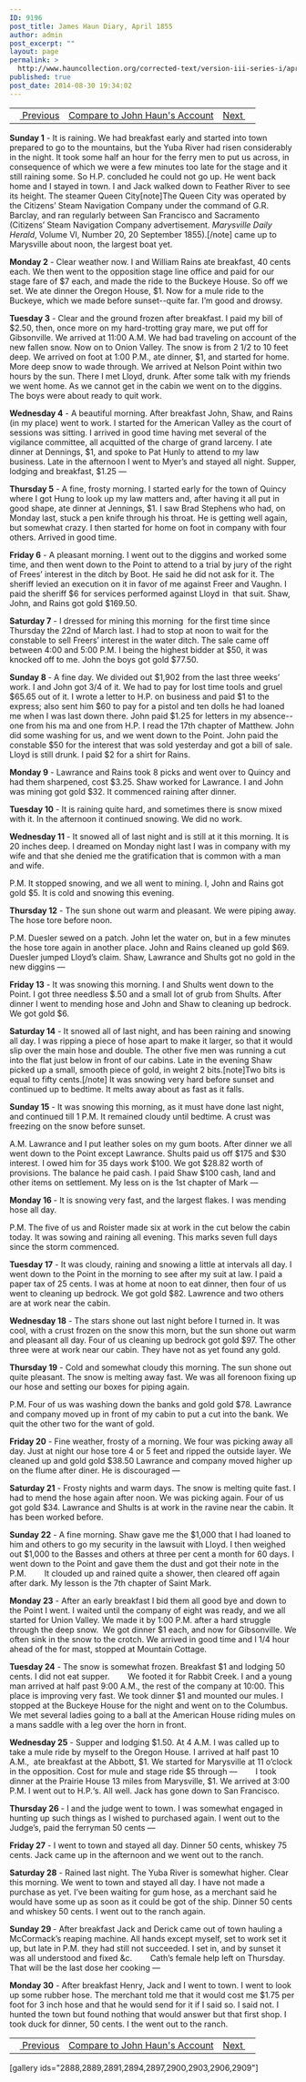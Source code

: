 ```yaml
---
ID: 9196
post_title: James Haun Diary, April 1855
author: admin
post_excerpt: ""
layout: page
permalink: >
  http://www.hauncollection.org/corrected-text/version-iii-series-i/april-1855/
published: true
post_date: 2014-08-30 19:34:02
---
```

<table style="width: 100%;" align="center">
<tbody>
<tr>
<td style="text align: right;"><a title="March 1855" href="http://www.hauncollection.org/version-3/version-iii-series-i/march-1855/"><img src="https://lh3.googleusercontent.com/-EFJpxxNiPNw/VqgtWBCZrMI/AAAAAAAAAFU/WfY4lPFWWkg/s800-Ic42/Soeb-Plain-Arrows-8-10px.png" alt="" width="10" height="10" /> Previous</a></td>
<td style="text-align: center;"><a title="John Haun April 1855" href="http://www.hauncollection.org/version-3/version-iii-series-i/april-1854-3/">Compare to John Haun's Account</a></td>
<td style="text-align: right;"><a title="May 1855" href="http://www.hauncollection.org/version-3/version-iii-series-i/may-1855/">Next <img src="https://lh3.googleusercontent.com/-67k0cYlpXHw/VqgtWKz1MXI/AAAAAAAAAFU/k9PW_Piyurk/s800-Ic42/Soeb-Plain-Arrows-5-10px.png" alt="" width="10" height="10" /></a></td>
</tr>
</tbody>
</table>
<strong>Sunday 1</strong> - It is raining. We had breakfast early and started into town prepared to go to the mountains, but the Yuba River had risen considerably in the night. It took some half an hour for the ferry men to put us across, in consequence of which we were a few minutes too late for the stage and it still raining some. So H.P. concluded he could not go up. He went back home and I stayed in town. I and Jack walked down to Feather River to see its height. The steamer Queen City[note]The Queen City was operated by the Citizens’ Steam Navigation Company under the command of G.R. Barclay, and ran regularly between San Francisco and Sacramento (Citizens’ Steam Navigation Company advertisement. <em>Marysville Daily Herald</em>, Volume VI, Number 20, 20 September 1855).[/note] came up to Marysville about noon, the largest boat yet.

<strong>Monday 2</strong> - Clear weather now. I and William Rains ate breakfast, 40 cents each. We then went to the opposition stage line office and paid for our stage fare of $7 each, and made the ride to the Buckeye House. So off we set. We ate dinner the Oregon House, $1. Now for a mule ride to the Buckeye, which we made before sunset--quite far. I’m good and drowsy.

<strong>Tuesday 3</strong> - Clear and the ground frozen after breakfast. I paid my bill of $2.50, then, once more on my hard-trotting gray mare, we put off for Gibsonville. We arrived at 11:00 A.M. We had bad traveling on account of the new fallen snow. Now on to Onion Valley. The snow is from 2 1/2 to 10 feet deep. We arrived on foot at 1:00 P.M., ate dinner, $1, and started for home. More deep snow to wade through. We arrived at Nelson Point within two hours by the sun. There I met Lloyd, drunk. After some talk with my friends we went home. As we cannot get in the cabin we went on to the diggins. The boys were about ready to quit work.

<strong>Wednesday 4</strong> - A beautiful morning. After breakfast John, Shaw, and Rains (in my place) went to work. I started for the American Valley as the court of sessions was sitting. I arrived in good time having met several of the vigilance committee, all acquitted of the charge of grand larceny. I ate dinner at Dennings, $1, and spoke to Pat Hunly to attend to my law business. Late in the afternoon I went to Myer’s and stayed all night. Supper, lodging and breakfast, $1.25 —

<strong>Thursday 5</strong> - A fine, frosty morning. I started early for the town of Quincy where I got Hung to look up my law matters and, after having it all put in good shape, ate dinner at Jennings, $1. I saw Brad Stephens who had, on Monday last, stuck a pen knife through his throat. He is getting well again, but somewhat crazy. I then started for home on foot in company with four others. Arrived in good time.

<strong>Friday 6</strong> - A pleasant morning. I went out to the diggins and worked some time, and then went down to the Point to attend to a trial by jury of the right of Frees’ interest in the ditch by Boot. He said he did not ask for it. The sheriff levied an execution on it in favor of me against Freer and Vaughn. I paid the sheriff $6 for services performed against Lloyd in  that suit. Shaw, John, and Rains got gold $169.50.

<strong>Saturday 7</strong> - I dressed for mining this morning  for the first time since Thursday the 22nd of March last. I had to stop at noon to wait for the constable to sell Freers’ interest in the water ditch. The sale came off between 4:00 and 5:00 P.M. I being the highest bidder at $50, it was knocked off to me. John the boys got gold $77.50.

<strong>Sunday 8 </strong>- A fine day. We divided out $1,902 from the last three weeks’ work. I and John got 3/4 of it. We had to pay for lost time tools and gruel $65.65 out of it. I wrote a letter to H.P. on business and paid $1 to the express; also sent him $60 to pay for a pistol and ten dolls he had loaned me when I was last down there. John paid $1.25 for letters in my absence--one from his ma and one from H.P. I read the 17th chapter of Matthew. John did some washing for us, and we went down to the Point. John paid the constable $50 for the interest that was sold yesterday and got a bill of sale. Lloyd is still drunk. I paid $2 for a shirt for Rains.

<strong>Monday 9</strong> - Lawrance and Rains took 8 picks and went over to Quincy and had them sharpened, cost $3.25. Shaw worked for Lawrance. I and John was mining got gold $32. It commenced raining after dinner.

<strong>Tuesday 10</strong> - It is raining quite hard, and sometimes there is snow mixed with it. In the afternoon it continued snowing. We did no work.

<strong>Wednesday 11</strong> - It snowed all of last night and is still at it this morning. It is 20 inches deep. I dreamed on Monday night last I was in company with my wife and that she denied me the gratification that is common with a man and wife.

P.M. It stopped snowing, and we all went to mining. I, John and Rains got gold $5. It is cold and snowing this evening.

<strong>Thursday 12</strong> - The sun shone out warm and pleasant. We were piping away. The hose tore before noon.

P.M. Duesler sewed on a patch. John let the water on, but in a few minutes the hose tore again in another place. John and Rains cleaned up gold $69. Duesler jumped Lloyd’s claim. Shaw, Lawrance and Shults got no gold in the new diggins —

<strong>Friday 13</strong> - It was snowing this morning. I and Shults went down to the Point. I got three needless $.50 and a small lot of grub from Shults. After dinner I went to mending hose and John and Shaw to cleaning up bedrock. We got gold $6.

<strong>Saturday 14</strong> - It snowed all of last night, and has been raining and snowing all day. I was ripping a piece of hose apart to make it larger, so that it would slip over the main hose and double. The other five men was running a cut into the flat just below in front of our cabins. Late in the evening Shaw picked up a small, smooth piece of gold, in weight 2 bits.[note]Two bits is equal to fifty cents.[/note] It was snowing very hard before sunset and continued up to bedtime. It melts away about as fast as it falls.

<strong>Sunday 15</strong> - It was snowing this morning, as it must have done last night, and continued till 1 P.M. It remained cloudy until bedtime. A crust was freezing on the snow before sunset.

A.M. Lawrance and I put leather soles on my gum boots. After dinner we all went down to the Point except Lawrance. Shults paid us off $175 and $30 interest. I owed him for 35 days work $100. We got $28.82 worth of provisions. The balance he paid cash. I paid Shaw $100 cash, land and other items on settlement. My less on is the 1st chapter of Mark —

<strong>Monday 16 </strong>- It is snowing very fast, and the largest flakes. I was mending hose all day.

P.M. The five of us and Roister made six at work in the cut below the cabin today. It was sowing and raining all evening. This marks seven full days since the storm commenced.

<strong>Tuesday 17</strong> - It was cloudy, raining and snowing a little at intervals all day. I went down to the Point in the morning to see after my suit at law. I paid a paper tax of 25 cents. I was at home at noon to eat dinner, then four of us went to cleaning up bedrock. We got gold $82. Lawrence and two others are at work near the cabin.

<strong>Wednesday 18</strong> - The stars shone out last night before I turned in. It was cool, with a crust frozen on the snow this morn, but the sun shone out warm and pleasant all day. Four of us cleaning up bedrock got gold $97. The other three were at work near our cabin. They have not as yet found any gold.

<strong>Thursday 19</strong> - Cold and somewhat cloudy this morning. The sun shone out quite pleasant. The snow is melting away fast. We was all forenoon fixing up our hose and setting our boxes for piping again.

P.M. Four of us was washing down the banks and gold gold $78. Lawrance and company moved up in front of my cabin to put a cut into the bank. We quit the other two for the want of gold.

<strong>Friday 20</strong> - Fine weather, frosty of a morning. We four was picking away all day. Just at night our hose tore 4 or 5 feet and ripped the outside layer. We cleaned up and gold gold $38.50 Lawrance and company moved higher up on the flume after diner. He is discouraged —

<strong>Saturday 21</strong> - Frosty nights and warm days. The snow is melting quite fast. I had to mend the hose again after noon. We was picking again. Four of us got gold $34. Lawrance and Shults is at work in the ravine near the cabin. It has been worked before.

<strong>Sunday 22</strong> - A fine morning. Shaw gave me the $1,000 that I had loaned to him and others to go my security in the lawsuit with Lloyd. I then weighed out $1,000 to the Basses and others at three per cent a month for 60 days. I went down to the Point and gave them the dust and got their note in the P.M.
<span style="margin-left: 28px;">It clouded up and rained quite a shower, then cleared off again after dark. My lesson is the 7th chapter of Saint Mark.</span>

<strong>Monday 23</strong> - After an early breakfast I bid them all good bye and down to the Point I went. I waited until the company of eight was ready, and we all started for Union Valley. We made it by 1:00 P.M. after a hard struggle through the deep snow.  We got dinner $1 each, and now for Gibsonville. We often sink in the snow to the crotch. We arrived in good time and I 1/4 hour ahead of the for mast, stopped at Mountain Cottage.

<strong>Tuesday 24</strong> - The snow is somewhat frozen. Breakfast $1 and lodging 50 cents. I did not eat supper.
<span style="margin-left: 28px;">We footed it for Rabbit Creek. I and a young man arrived at half past 9:00 A.M., the rest of the company at 10:00. This place is improving very fast. We took dinner $1 and mounted our mules. I stopped at the Buckeye House for the night and went on to the Columbus. We met several ladies going to a ball at the American House riding mules on a mans saddle with a leg over the horn in front.</span>

<strong>Wednesday 25</strong> - Supper and lodging $1.50. At 4 A.M. I was called up to take a mule ride by myself to the Oregon House. I arrived at half past 10 A.M.,  ate breakfast at the Abbott, $1. We started for Marysville at 11 o’clock in the opposition. Cost for mule and stage ride $5 through —
<span style="margin-left: 28px;">I took dinner at the Prairie House 13 miles from Marysville, $1. We arrived at 3:00 P.M. I went out to H.P.‘s. All well. Jack has gone down to San Francisco.</span>

<strong>Thursday 26 </strong>- I and the judge went to town. I was somewhat engaged in hunting up such things as I wished to purchased again. I went out to the Judge’s, paid the ferryman 50 cents —

<strong>Friday 27</strong> - I went to town and stayed all day. Dinner 50 cents, whiskey 75 cents. Jack came up in the afternoon and we went out to the ranch.

<strong>Saturday 28</strong> - Rained last night. The Yuba River is somewhat higher. Clear this morning. We went to town and stayed all day. I have not made a purchase as yet. I’ve been waiting for gum hose, as a merchant said he would have some up as soon as it could be got of the ship. Dinner 50 cents and whiskey 50 cents. I went out to the ranch again.

<strong>Sunday 29 </strong>- After breakfast Jack and Derick came out of town hauling a McCormack’s reaping machine. All hands except myself, set to work set it up, but late in P.M. they had still not succeeded. I set in, and by sunset it was all understood and fixed &amp;c.
<span style="margin-left: 28px;">Cath’s female help left on Thursday. That will be the last dose her cooking —</span>

<strong>Monday 30</strong> - After breakfast Henry, Jack and I went to town. I went to look up some rubber hose. The merchant told me that it would cost me $1.75 per foot for 3 inch hose and that he would send for it if I said so. I said not. I hunted the town but found nothing that would answer but that first shop. I took duck for dinner, 50 cents. I the went out to the ranch.
<table style="width: 100%;" align="center">
<tbody>
<tr>
<td style="text align: right;"><a title="March 1855" href="http://www.hauncollection.org/version-3/version-iii-series-i/march-1855/"><img src="https://lh3.googleusercontent.com/-EFJpxxNiPNw/VqgtWBCZrMI/AAAAAAAAAFU/WfY4lPFWWkg/s800-Ic42/Soeb-Plain-Arrows-8-10px.png" alt="" width="10" height="10" /> Previous</a></td>
<td style="text-align: center;"><a title="John Haun April 1855" href="http://www.hauncollection.org/version-3/version-iii-series-i/april-1854-3/">Compare to John Haun's Account</a></td>
<td style="text-align: right;"><a title="May 1855" href="http://www.hauncollection.org/version-3/version-iii-series-i/may-1855/">Next <img src="https://lh3.googleusercontent.com/-67k0cYlpXHw/VqgtWKz1MXI/AAAAAAAAAFU/k9PW_Piyurk/s800-Ic42/Soeb-Plain-Arrows-5-10px.png" alt="" width="10" height="10" /></a></td>
</tr>
</tbody>
</table>
[gallery ids="2888,2889,2891,2894,2897,2900,2903,2906,2909"]